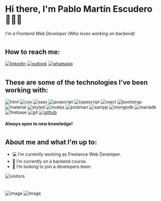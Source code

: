 # Hi there, I'm Pablo Martín Escudero 👩🏻‍💻
###### I'm a Frontend Web Developer (Who loves working on backend)

#
## How to reach me:
[![linkedin](https://img.shields.io/badge/LinkedIn-0077B5?style=for-the-badge&logo=linkedin&logoColor=white)](https://www.linkedin.com/in/pablomartinescudero/)
[![outlook](https://img.shields.io/badge/Microsoft_Outlook-0078D4?style=for-the-badge&logo=microsoft-outlook&logoColor=white)](mailto:escuderopablo@hotmail.com.ar) 
[![whatsapp](https://img.shields.io/badge/WhatsApp-25D366?style=for-the-badge&logo=whatsapp&logoColor=white)](https://wa.me/5491132149319)
#
## These are some of the technologies I've been working with:
![html](https://img.shields.io/badge/HTML5-E34F26?style=for-the-badge&logo=html5&logoColor=white) ![css](https://img.shields.io/badge/CSS3-1572B6?style=for-the-badge&logo=css3&logoColor=white) ![sass](https://img.shields.io/badge/Sass-CC6699?style=for-the-badge&logo=sass&logoColor=white) 
![javascript](https://img.shields.io/badge/JavaScript-F7DF1E?style=for-the-badge&logo=javascript&logoColor=black) ![typescript](	https://img.shields.io/badge/TypeScript-007ACC?style=for-the-badge&logo=typescript&logoColor=white) ![react](	https://img.shields.io/badge/React-20232A?style=for-the-badge&logo=react&logoColor=61DAFB)
![bootstrap](https://img.shields.io/badge/Bootstrap-563D7C?style=for-the-badge&logo=bootstrap&logoColor=white) ![material](	https://img.shields.io/badge/Material--UI-0081CB?style=for-the-badge&logo=material-ui&logoColor=white) ![styled](	https://img.shields.io/badge/styled--components-DB7093?style=for-the-badge&logo=styled-components&logoColor=white)
![nodejs](https://img.shields.io/badge/Node.js-339933?style=for-the-badge&logo=nodedotjs&logoColor=white) ![postman](	https://img.shields.io/badge/Postman-FF6C37?style=for-the-badge&logo=Postman&logoColor=white) ![xampp](https://img.shields.io/badge/Xampp-F37623?style=for-the-badge&logo=xampp&logoColor=white)
![mongodb](https://img.shields.io/badge/MongoDB-4EA94B?style=for-the-badge&logo=mongodb&logoColor=white) ![mariadb](https://img.shields.io/badge/MariaDB-003545?style=for-the-badge&logo=mariadb&logoColor=white) ![firebase](https://img.shields.io/badge/firebase-ffca28?style=for-the-badge&logo=firebase&logoColor=black)
![git](https://img.shields.io/badge/Git-F05032?style=for-the-badge&logo=git&logoColor=white) [![github](https://img.shields.io/badge/GitHub-100000?style=for-the-badge&logo=github&logoColor=white)](https://github.com/escu-git)
#### Always open to new knowledge!
#

## About me and what I'm up to:
- 💻 I’m currently working as Freelance Web Developer.
- 🌱 I’m currently on a backend course.
- 🎯 I’m looking to join a developers team.

![visitors](https://visitor-badge.glitch.me/badge?page_id=${escu-git}.${escu-git})
#

![image](https://github-readme-stats.vercel.app/api/top-langs/?username=escu-git)
![image](https://github-readme-stats.vercel.app/api?username=escu-git)

